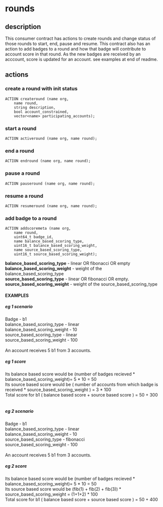 # rounds


## description
This consumer contract has actions to create rounds and change status of those rounds to start, end, pause and resume.
This contract also has an action to add badges to a round and how that badge will contribute to account score in that round.
As the new badges are received by an acccount, score is updated for an account. see examples at end of readme.

## actions

### create a round with init status
```
ACTION createround (name org, 
    name round, 
    string description, 
    bool account_constrained, 
    vector<name> participating_accounts); 
 ```

### start a round
```
ACTION activeround (name org, name round);
```

### end a round
```
ACTION endround (name org, name round);
```

### pause a round
```
ACTION pauseround (name org, name round);
```

### resume a round
```
ACTION resumeround (name org, name round);
```

### add badge to a round
```
ACTION addscoremeta (name org,
    name round,
    uint64_t badge_id,
    name balance_based_scoring_type,
    uint16_t balance_based_scoring_weight,
    name source_based_scoring_type,
    uint16_t source_based_scoring_weight);
```

**balance_based_scoring_type** - linear OR fibonacci OR empty <br />
**balance_based_scoring_weight** - weight of the balance_based_scoring_type <br />
**source_based_scoring_type** - linear OR fibonacci OR empty. <br />
**source_based_scoring_weight** - weight of the source_based_scoring_type <br />
#### EXAMPLES
##### eg 1 scenario
Badge - b1 <br />
balance_based_scoring_type - linear <br />
balance_based_scoring_weight - 10 <br />
source_based_scoring_type - linear <br />
source_based_scoring_weight - 100<br />
<br />
An account receives 5 b1 from 3 accounts. <br />
##### eg 1 score
Its balance based score would be (number of badges recieved * balance_based_scoring_weight)= 5 * 10 = 50<br />
Its source based score would be ( number of accounts from which badge is received * source_based_scoring_weight ) = 3 * 100 <br />
Total score for b1  ( balance based score + source based score ) = 50 + 300 <br />
<br />
##### eg 2 scenario
Badge - b1 <br />
balance_based_scoring_type - linear <br />
balance_based_scoring_weight - 10 <br />
source_based_scoring_type - fibonacci <br />
source_based_scoring_weight - 100 <br />
<br />
An account receives 5 b1 from 3 accounts. <br />
##### eg 2 score
Its balance based score would be (number of badges recieved * balance_based_scoring_weight)= 5 * 10 = 50 <br />
Its source based score would be (fib(1) + fib(2) + fib(3)) * source_based_scoring_weight  = (1+1+2) * 100 <br />
Total score for b1  ( balance based score + source based score ) = 50 + 400 <br />



